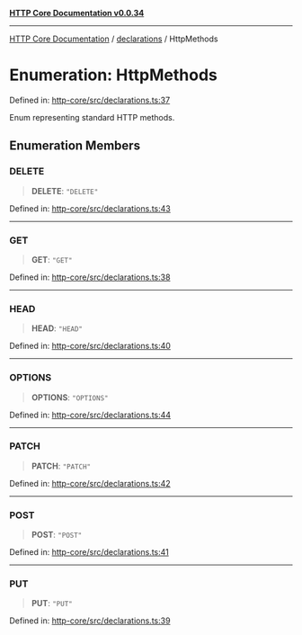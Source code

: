 [**HTTP Core Documentation v0.0.34**](../../README.md)

***

[HTTP Core Documentation](../../modules.md) / [declarations](../README.md) / HttpMethods

# Enumeration: HttpMethods

Defined in: [http-core/src/declarations.ts:37](https://github.com/stonemjs/http-core/blob/1848d2cc8e9419d9e370ae707c528a45d3c2ac5a/src/declarations.ts#L37)

Enum representing standard HTTP methods.

## Enumeration Members

### DELETE

> **DELETE**: `"DELETE"`

Defined in: [http-core/src/declarations.ts:43](https://github.com/stonemjs/http-core/blob/1848d2cc8e9419d9e370ae707c528a45d3c2ac5a/src/declarations.ts#L43)

***

### GET

> **GET**: `"GET"`

Defined in: [http-core/src/declarations.ts:38](https://github.com/stonemjs/http-core/blob/1848d2cc8e9419d9e370ae707c528a45d3c2ac5a/src/declarations.ts#L38)

***

### HEAD

> **HEAD**: `"HEAD"`

Defined in: [http-core/src/declarations.ts:40](https://github.com/stonemjs/http-core/blob/1848d2cc8e9419d9e370ae707c528a45d3c2ac5a/src/declarations.ts#L40)

***

### OPTIONS

> **OPTIONS**: `"OPTIONS"`

Defined in: [http-core/src/declarations.ts:44](https://github.com/stonemjs/http-core/blob/1848d2cc8e9419d9e370ae707c528a45d3c2ac5a/src/declarations.ts#L44)

***

### PATCH

> **PATCH**: `"PATCH"`

Defined in: [http-core/src/declarations.ts:42](https://github.com/stonemjs/http-core/blob/1848d2cc8e9419d9e370ae707c528a45d3c2ac5a/src/declarations.ts#L42)

***

### POST

> **POST**: `"POST"`

Defined in: [http-core/src/declarations.ts:41](https://github.com/stonemjs/http-core/blob/1848d2cc8e9419d9e370ae707c528a45d3c2ac5a/src/declarations.ts#L41)

***

### PUT

> **PUT**: `"PUT"`

Defined in: [http-core/src/declarations.ts:39](https://github.com/stonemjs/http-core/blob/1848d2cc8e9419d9e370ae707c528a45d3c2ac5a/src/declarations.ts#L39)
